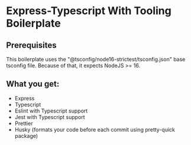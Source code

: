 # Express-Typescript With Tooling Boilerplate

## Prerequisites

This boilerplate uses the "@tsconfig/node16-strictest/tsconfig.json" base tsconfig file.
Because of that, it expects NodeJS >= 16.

## What you get:

-   Express
-   Typescript
-   Eslint with Typescript support
-   Jest with Typescript support
-   Prettier
-   Husky (formats your code before each commit using pretty-quick package)
